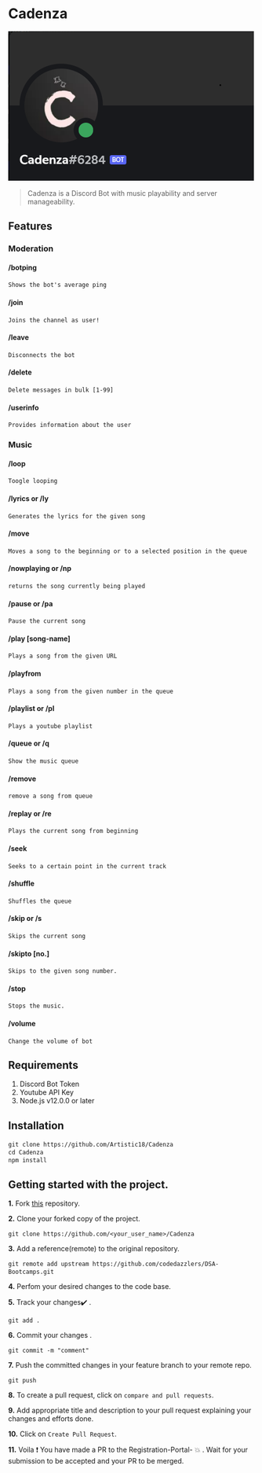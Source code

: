 # Cadenza

![Cadenza Logo](Cadenza.png)
> Cadenza is a Discord Bot with music playability and server manageability.
## Features

### Moderation
#### /botping
```
Shows the bot's average ping
```
#### /join
```
Joins the channel as user!
```
#### /leave
```
Disconnects the bot
```
#### /delete
```
Delete messages in bulk [1-99]
```
#### /userinfo
```
Provides information about the user
```

### Music

#### /loop
```
Toogle looping
```
#### /lyrics or /ly
```
Generates the lyrics for the given song
```
#### /move
```
Moves a song to the beginning or to a selected position in the queue
```
#### /nowplaying or /np
```
returns the song currently being played
```
#### /pause or /pa
```
Pause the current song
```
#### /play [song-name]
```
Plays a song from the given URL

```
#### /playfrom
```
Plays a song from the given number in the queue
```
#### /playlist or /pl
```
Plays a youtube playlist
```
#### /queue or /q
```
Show the music queue
```
#### /remove
```
remove a song from queue
```

#### /replay or /re
```
Plays the current song from beginning
```
#### /seek
```
Seeks to a certain point in the current track
```
#### /shuffle
```
Shuffles the queue
```
#### /skip or /s 
```
Skips the current song
```
#### /skipto [no.]
```
Skips to the given song number.
```
#### /stop
```
Stops the music.
```
#### /volume
```
Change the volume of bot
```

## Requirements
1. Discord Bot Token
2. Youtube API Key
3. Node.js v12.0.0 or later

## Installation
```
git clone https://github.com/Artistic18/Cadenza
cd Cadenza
npm install
```

## Getting started with the project.

**1.**  Fork [this](https://github.com/Artistic18/Cadenza) repository.

**2.**  Clone your forked copy of the project.

```
git clone https://github.com/<your_user_name>/Cadenza
```

**3.** Add a reference(remote) to the original repository.

```
git remote add upstream https://github.com/codedazzlers/DSA-Bootcamps.git
```

**4.** Perfom your desired changes to the code base.

**5.** Track your changes:heavy_check_mark: .

```
git add . 
```

**6.** Commit your changes .

```
git commit -m "comment"
```

**7.** Push the committed changes in your feature branch to your remote repo.

```
git push 
```

**8.** To create a pull request, click on `compare and pull requests`.

**9.** Add appropriate title and description to your pull request explaining your changes and efforts done.

**10.** Click on `Create Pull Request`.

**11.** Voila :exclamation: You have made a PR to the Registration-Portal- :boom: . Wait for your submission to be accepted and your PR to be merged.



